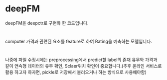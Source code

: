 # deepFM
deepFM을 deepctr로 구현화 한 코드입니다.
#
computer 가격과 관련된 요소를 feature로 하여 Rating을 예측하는 모델입니다.
#
나중에 파일 수정시에는 preprocessing에서 predict할 label의 존재 유무와 가격과 같이 연속형 데이터의 유무 확인, Sclaer위치 확인이 중요합니다.(추후 온라인 서비스로 활용
하고자 하자면, pickle로 저장해서 불러오거나 하는 방식으로 사용해야함)
